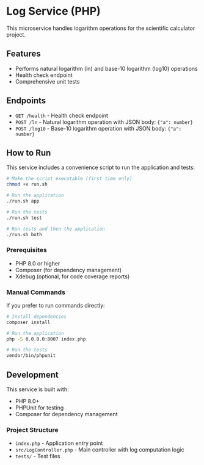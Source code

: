 # Log Service (PHP)

This microservice handles logarithm operations for the scientific calculator project.

## Features

- Performs natural logarithm (ln) and base-10 logarithm (log10) operations
- Health check endpoint
- Comprehensive unit tests

## Endpoints

- `GET /health` - Health check endpoint
- `POST /ln` - Natural logarithm operation with JSON body: `{"a": number}`
- `POST /log10` - Base-10 logarithm operation with JSON body: `{"a": number}`

## How to Run

This service includes a convenience script to run the application and tests:

```bash
# Make the script executable (first time only)
chmod +x run.sh

# Run the application
./run.sh app

# Run the tests
./run.sh test

# Run tests and then the application
./run.sh both
```

### Prerequisites

- PHP 8.0 or higher
- Composer (for dependency management)
- Xdebug (optional, for code coverage reports)

### Manual Commands

If you prefer to run commands directly:

```bash
# Install dependencies
composer install

# Run the application
php -S 0.0.0.0:8007 index.php

# Run the tests
vendor/bin/phpunit
```

## Development

This service is built with:

- PHP 8.0+
- PHPUnit for testing
- Composer for dependency management

### Project Structure

- `index.php` - Application entry point
- `src/LogController.php` - Main controller with log computation logic
- `tests/` - Test files